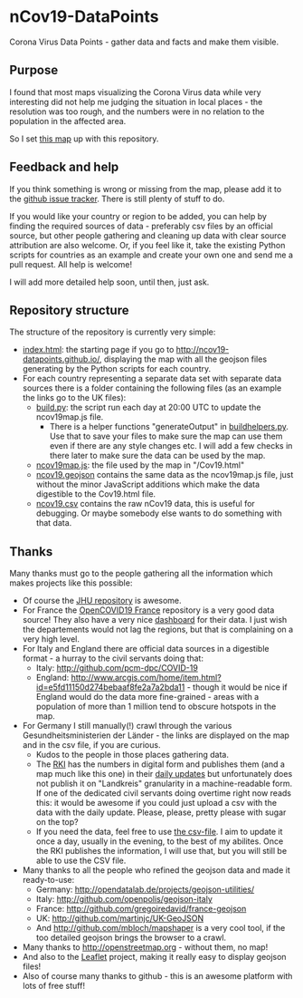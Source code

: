 # nCov19-DataPoints
Corona Virus Data Points - gather data and facts and make them visible.

## Purpose
I found that most maps visualizing the Corona Virus data while very interesting did not help me judging the situation in local places - the resolution was too rough, and the numbers were in no relation to the population in the affected area. 

So I set [this map](https://ncov19-datapoints.github.io/) up with this repository.

## Feedback and help
If you think something is wrong or missing from the map, please add it to the [github issue tracker](https://github.com/nCov19-DataPoints/nCov19-DataPoints.github.io/issues). There is still plenty of stuff to do.

If you would like your country or region to be added, you can help by finding the required sources of data - preferably csv files by an official source, but other people gathering and cleaning up data with clear source attribution are also welcome. Or, if you feel like it, take the existing Python scripts for countries as an example and create your own one and send me a pull request. All help is welcome!

I will add more detailed help soon, until then, just ask.

## Repository structure
The structure of the repository is currently very simple:

* [index.html](./index.hmtl): the starting page if you go to http://ncov19-datapoints.github.io/, displaying the map with all the geojson files generating by the Python scripts for each country.
* For each country representing a separate data set with separate data sources there is a folder containing the following files (as an example the links go to the UK files):
  * [build.py](./UK/build.py): the script run each day at 20:00 UTC to update the ncov19map.js file.
    * There is a helper functions "generateOutput" in [buildhelpers.py](./buildhelpers.py). Use that to save your files to make sure the map can use them even if there are any style changes etc. I will add a few checks in there later to make sure the data can be used by the map.
  * [ncov19map.js](./UK/ncov19map.js): the file used by the map in "/Cov19.html"
  * [ncov19.geojson](./UK/ncov19.geojson) contains the same data as the ncov19map.js file, just without the minor JavaScript additions which make the data digestible to the Cov19.html file.
  * [ncov19.csv](./UK/ncov19.csv) contains the raw nCov19 data, this is useful for debugging. Or maybe somebody else wants to do something with that data.

## Thanks
Many thanks must go to the people gathering all the information which makes projects like this possible:

* Of course the [JHU repository](https://github.com/CSSEGISandData/2019-nCoV) is awesome.
* For France the [OpenCOVID19 France](https://github.com/opencovid19-fr) repository is a very good data source! They also have a very nice [dashboard](https://veille-coronavirus.fr/) for their data. I just wish the departements would not lag the regions, but that is complaining on a very high level.
* For Italy and England there are official data sources in a digestible format - a hurray to the civil servants doing that:
  * Italy: http://github.com/pcm-dpc/COVID-19
  * England: http://www.arcgis.com/home/item.html?id=e5fd11150d274bebaaf8fe2a7a2bda11 - though it would be nice if England would do the data more fine-grained - areas with a population of more than 1 million tend to obscure hotspots in the map.
* For Germany I still manually(!) crawl through the various Gesundheitsministerien der Länder - the links are displayed on the map and in the csv file, if you are curious. 
  * Kudos to the people in those places gathering data.   
  * The [RKI](https://www.rki.de/DE/Content/InfAZ/N/Neuartiges_Coronavirus/Fallzahlen.html) has the numbers in digital form and publishes them (and a map much like this one) in their [daily updates](https://www.rki.de/DE/Content/InfAZ/N/Neuartiges_Coronavirus/Situationsberichte/Gesamt.html) but unfortunately does not publish it on "Landkreis" granularity in a machine-readable form. If one of the dedicated civil servants doing overtime right now reads this: it would be awesome if you could just upload a csv with the data with the daily update. Please, please, pretty please with sugar on the top?
  * If you need the data, feel free to use [the csv-file](./Germany/ncov19.csv). I aim to update it once a day, usually in the evening, to the best of my abilites. Once the RKI publishes the information, I will use that, but you will still be able to use the CSV file.
* Many thanks to all the people who refined the geojson data and made it ready-to-use:
  * Germany: http://opendatalab.de/projects/geojson-utilities/
  * Italy: http://github.com/openpolis/geojson-italy
  * France: http://github.com/gregoiredavid/france-geojson
  * UK: http://github.com/martinjc/UK-GeoJSON
  * And http://github.com/mbloch/mapshaper is a very cool tool, if the too detailed geojson brings the browser to a crawl.
* Many thanks to http://openstreetmap.org - without them, no map!
* And also to the [Leaflet](http://leafletjs.com/) project, making it really easy to display geojson files!
* Also of course many thanks to github - this is an awesome platform with lots of free stuff!
